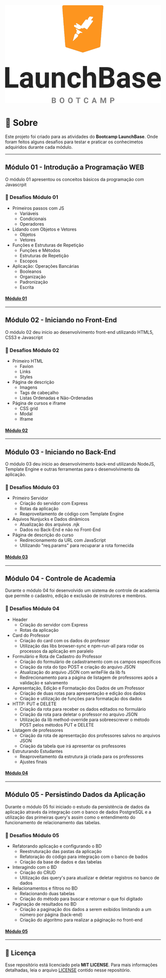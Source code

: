 <h1 align="center"><img src="logoparagit.png" ></h1>

# :page_facing_up: Sobre

Este projeto foi criado para as atividades do **Bootcamp LaunchBase**. Onde foram feitos alguns desafios para testar e praticar os conhecimetos adquiridos durante cada módulo.

---

## Módulo 01 - Introdução a Programação WEB 

O módulo 01 apresentou os conceitos básicos da programação com Javascrpit

### :rocket: Desafios Módulo 01

 - Primeiros passos com JS
   - Variáveis
   - Condicionais
   - Operadores
 - Lidando com Objetos e Vetores
   - Objetos 
   - Vetores
 - Funções e Estruturas de Repetição
   - Funções e Métodos
   - Estruturas de Repetição
   - Escopos
 - Aplicação: Operações Bancárias
   - Booleanos
   - Organização
   - Padronização
   - Escrita

#### [Módulo 01](./desafio-introducao)

---

## Módulo 02 - Iniciando no Front-End

O módulo 02 deu inicio ao desenvolvimento front-end utilizando HTML5, CSS3 e Javascript

### :rocket: Desafios Módulo 02

 - Primeiro HTML
   - Favion
   - Links
   - Styles
 - Página de descrição
   - Imagens
   - Tags de cabeçalho
   - Listas Ordenadas e Não-Ordenadas
 - Página de cursos e iframe
   - CSS grid
   - Modal
   - Iframe 

#### [Módulo 02](./desafio-frontend)

---

## Módulo 03 - Iniciando no Back-End

O módulo 03 deu inicio ao desenvolvimento back-end utilizando NodeJS, Template Engine e outras ferramentas para o desenvolvimento da aplicação.

### :rocket: Desafios Módulo 03

 - Primeiro Servidor
   - Criação do servidor com Express
   - Rotas da aplicação
   - Reaproveitamento de código com Template Engine
 - Aquivos Nunjucks e Dados dinâmicos
   - Atualização dos arquivos .njk
   - Dados no Back-End e não no Front-End
 - Página de descrição do curso
   - Redirecionamento da URL com JavaScript
   - Utilizando "req.params" para recuparar a rota fornecida 

#### [Módulo 03](./desafio-backend)

---

## Módulo 04 - Controle de Academia

Durante o módulo 04 foi desenvolvido um sistema de controle de academia que permite o cadastro, edição e exclusão de instrutores e membros.

### :rocket: Desafios Módulo 04

 - Header
   - Criação do servidor com Express
   - Rotas da aplicação
 - Card do Professor
   - Criação do card com os dados do professor
   - Utilização das libs browser-sync e npm-run-all para rodar os processos da aplicação em paralelo 
 - Formulário e Rota de Cadastro do Professor
   - Criação do formulário de cadastramento com os campos  específicos
   - Criação da rota do tipo POST e criação do arquivo JSON
   - Atualização do arquivo JSON com writeFile da lib fs
   - Redirecionamento para a página de listagem de professores após a validação e salvamento
 - Apresentação, Edição e Formatação dos Dados de um Professor
   - Criação de duas rotas para apresentação e edição dos dados 
   - Criação e utilização de funções para formatação dos dados
 - HTTP: PUT e DELETE
   - Criação da rota para receber os dados editados no formulário
   - Criação da rota para deletar o professor no arquivo JSON
   - Utilização da lib method-override para sobreescrever o método POST pelos métodos PUT e DELETE
 - Listagem de professores
   - Criação da rota de apresentação dos professores salvos no arquivos JSON
   - Criação da tabela que irá apresentar os professores
 - Estruturando Estudantes
   - Reaproveitamento da estrutura já criada para os professores
   - Ajustes finais

#### [Módulo 04](./Gym-Manager)

---


## Módulo 05 - Persistindo Dados da Aplicação

Durante o módulo 05 foi iniciado o estudo da persistência de dados da aplicação através da integração com o banco de dados PostgreSQL e a utilização das primeiras query's assim como o entendimento do funcionamento de relacionamento das tabelas.

### :rocket: Desafios Módulo 05

- Refatorando aplicação e configurando o BD 
   - Reestruturação das pastas da aplicação
   - Refatoração do código para integração com o banco de bados
   - Criação da base de dados e das tabelas
 - Interagindo com o BD 
   - Criação do CRUD 
   - Utilização das query's para atualizar e deletar registros no banco de dados
 - Relacionamentos e filtros no BD
   - Relacionando duas tabelas
   - Criação do método para buscar e retornar o que foi digitado
 - Paginação de resultados no BD 
   - Criação a paginação dos dados a serem exibidos limitando a um número por página (back-end)
   - Criação do algoritmo para realizar a páginação no front-end

#### [Módulo 05](./Gym-Manager-Postgresql)

---

## :memo: Licença

Esse repositório está licenciado pela **MIT LICENSE**. Para mais informações detalhadas, leia o arquivo [LICENSE](./LICENSE) contido nesse repositório.